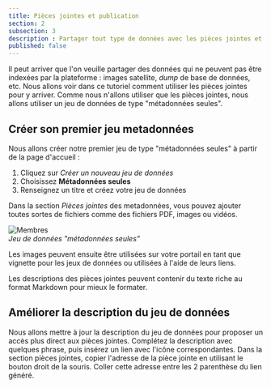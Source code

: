 ```yaml
---
title: Pièces jointes et publication
section: 2
subsection: 3
description : Partager tout type de données avec les pièces jointes et publication des données
published: false
---
```


Il peut arriver que l'on veuille partager des données qui ne peuvent pas être indexées par la plateforme&nbsp;: images satellite, *dump* de base de données, etc. Nous allons voir dans ce tutoriel comment utiliser les pièces jointes pour y arriver. Comme nous n'allons utiliser que les pièces jointes, nous allons utiliser un jeu de données de type "métadonnées seules".

## Créer son premier jeu metadonnées

Nous allons créer notre premier jeu de type "métadonnées seules" à partir de la page d'accueil :

1. Cliquez sur *Créer un nouveau jeu de données*  
2. Choisissez **Métadonnées seules**  
3. Renseignez un titre et créez votre jeu de données

Dans la section *Pièces jointes* des metadonnées, vous pouvez ajouter toutes sortes de fichiers comme des fichiers PDF, images ou vidéos.

![Membres](./images/lessons/contrib-03-metaonly-datasets-01.jpg)  
*Jeu de données "métadonnées seules"*

Les images peuvent ensuite être utilisées sur votre portail en tant que vignette pour les jeux de données ou utilisées à l'aide de leurs liens.

Les descriptions des pièces jointes peuvent contenir du texte riche au format Markdown pour mieux le formater.

## Améliorer la description du jeu de données

Nous allons mettre à jour la description du jeu de données pour proposer un accès plus direct aux pièces jointes. Complétez la description avec quelques phrase, puis insérez un lien avec l'icône correspondantes. Dans la section pièces jointes, copier l'adresse de la pièce jointe en utilisant le bouton droit de la souris. Coller cette adresse entre les 2 parenthèse du lien généré.